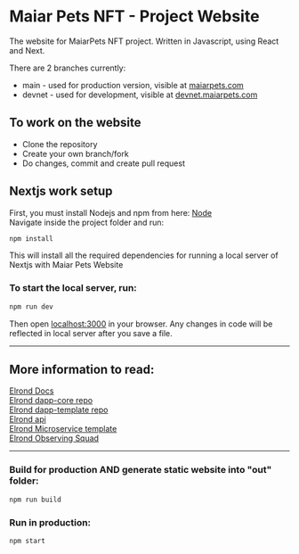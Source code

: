 # Maiar Pets NFT - Project Website

The website for MaiarPets NFT project. Written in Javascript, using React and Next.

There are 2 branches currently:

- main - used for production version, visible at [maiarpets.com](www.maiarpets.com)
- devnet - used for development, visible at [devnet.maiarpets.com](www.devnet.maiarpets.com)

## To work on the website

- Clone the repository
- Create your own branch/fork
- Do changes, commit and create pull request

## Nextjs work setup

First, you must install Nodejs and npm from here: [Node](https://nodejs.org/en/) <br>
Navigate inside the project folder and run:
```bash
npm install
```
This will install all the required dependencies for running a local server of Nextjs with Maiar Pets Website

### To start the local server, run:
```bash
npm run dev
```

Then open [localhost:3000](http://localhost:3000/) in your browser. Any changes in code will be reflected in local server after you save a file.

---

## More information to read:

[Elrond Docs](https://docs.elrond.com/) <br>
[Elrond dapp-core repo](https://github.com/ElrondNetwork/dapp-core) <br>
[Elrond dapp-template repo](https://github.com/ElrondNetwork/dapp-template) <br>
[Elrond api](https://github.com/ElrondNetwork/api.elrond.com) <br>
[Elrond Microservice template](https://github.com/ElrondNetwork/microservice-template) <br>
[Elrond Observing Squad](https://github.com/ElrondNetwork/observing-squad) <br>


---

### Build for production AND generate static website into "out" folder:

```bash
npm run build
```

### Run in production:

```bash
npm start
```
